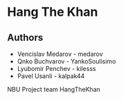 # Hang The Khan
## Authors
* Vencislav Medarov - medarov
* Qnko Buchvarov - YankoSoulisimo
* Lyubomir Penchev - kilesss
* Pavel Usanli - kalpak44

NBU Project team HangTheKhan
